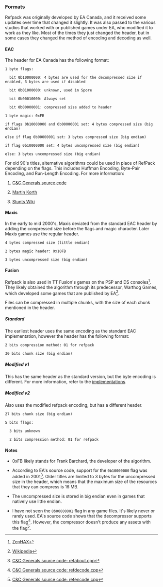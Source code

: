 ### Formats

Refpack was originally developed by EA Canada, and it received some updates over time that changed it slightly. It was also passed to the various studios that worked with or published games under EA, who modified it to work as they like. Most of the times they just changed the header, but in some cases they changed the method of encoding and decoding as well.

#### EAC

The header for EA Canada has the following format:

```
1 byte flags:

  bit 0b10000000: 4 bytes are used for the decompressed size if enabled, 3 bytes are used if disabled

  bit 0b01000000: unknown, used in Spore

  bit 0b00010000: Always set

  bit 0b00000001: compressed size added to header

1 byte magic: 0xFB

if flags 0b10000000 and 0b00000001 set: 4 bytes compressed size (big endian)

else if flag 0b00000001 set: 3 bytes compressed size (big endian)

if flag 0b10000000 set: 4 bytes uncompressed size (big endian)

else: 3 bytes uncompressed size (big endian)
```

For old 90's titles, alternative algorithms could be used in place of RefPack depending on the flags. This includes Huffman Encoding, Byte-Pair Encoding, and Run-Length Encoding. For more information:

1. [C&C Generals source code](https://github.com/electronicarts/CnC_Generals_Zero_Hour/tree/main/Generals/Code/Libraries/Source/Compression/EAC)

2. [Martin Korth](https://problemkaputt.de/psxspx-cdrom-file-compression-ea-methods.htm)

3. [Stunts Wiki](https://wiki.stunts.hu/wiki/Compression#EAC_packing)

#### Maxis

In the early to mid 2000's, Maxis deviated from the standard EAC header by adding the compressed size before the flags and magic character. Later Maxis games use the regular header.

```
4 bytes compressed size (little endian)

2 bytes magic header: 0x10FB

3 bytes uncompressed size (big endian)
```

#### Fusion

Refpack is also used in TT Fusion's games on the PSP and DS consoles[^lego]. They likely obtained the algorithm through its predecessor, Warthog Games, which developed some games that are published by EA[^warthog].

Files can be compressed in multiple chunks, with the size of each chunk mentioned in the header.

##### Standard

The earliest header uses the same encoding as the standard EAC implementation, however the header has the following format:

```
2 bits compression method: 01 for refpack

30 bits chunk size (big endian)
```

##### Modified v1

This has the same header as the standard version, but the byte encoding is different. For more information, refer to the [implementations](https://github.com/lingeringwillx/RefPack-QFS-Resources#Implementations).

##### Modified v2

Also uses the modified refpack encoding, but has a different header.

```
27 bits chunk size (big endian)

5 bits flags:

  3 bits unknown

  2 bits compression method: 01 for refpack
```

#### Notes

- 0xFB likely stands for Frank Barchard, the developer of the algorithm.

- According to EA's source code, support for the `0b10000000` flag was added in 2001[^refabout]. Older titles are limited to 3 bytes for the uncompressed size in the header, which means that the maximum size of the resources that they can compress is 16 MB.

- The uncompressed size is stored in big endian even in games that natively use little endian.

- I have not seen the `0b00000001` flag in any game files. It's likely never or rarely used. EA's source code shows that the decompressor supports this flag[^refdecode]. However, the compressor doesn't produce any assets with the flag[^refencode].

[^lego]: [ZenHAX](https://zenhax.com/viewtopic.php@t=380.html)

[^warthog]: [Wikipedia](https://en.wikipedia.org/wiki/Warthog_Games#List_of_games)

[^refabout]: [C&C Generals source code: refabout.cpp](https://github.com/electronicarts/CnC_Generals_Zero_Hour/blob/main/Generals/Code/Libraries/Source/Compression/EAC/refabout.cpp)

[^refdecode]: [C&C Generals source code: refdecode.cpp](https://github.com/electronicarts/CnC_Generals_Zero_Hour/blob/main/Generals/Code/Libraries/Source/Compression/EAC/refdecode.cpp)

[^refencode]: [C&C Generals source code: refencode.cpp](https://github.com/electronicarts/CnC_Generals_Zero_Hour/blob/main/Generals/Code/Libraries/Source/Compression/EAC/refencode.cpp)
